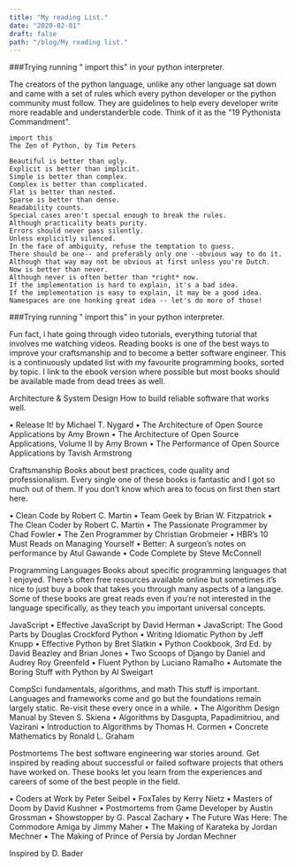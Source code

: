 ```yaml
---
title: "My reading List."
date: "2020-02-01"
draft: false
path: "/blog/My reading list."
---
```

 
###Trying running " import this" in your python interpreter.

The creators of the python language, unlike any other language sat down and came with a set of rules which every python developer or the python community must follow. They are guidelines to help every developer write more readable and understanderble code. Think of it as the "19 Pythonista Commandment".
```
import this
The Zen of Python, by Tim Peters

Beautiful is better than ugly.
Explicit is better than implicit.
Simple is better than complex.
Complex is better than complicated.
Flat is better than nested.
Sparse is better than dense.
Readability counts.
Special cases aren't special enough to break the rules.
Although practicality beats purity.
Errors should never pass silently.
Unless explicitly silenced.
In the face of ambiguity, refuse the temptation to guess.
There should be one-- and preferably only one --obvious way to do it.
Although that way may not be obvious at first unless you're Dutch.
Now is better than never.
Although never is often better than *right* now.
If the implementation is hard to explain, it's a bad idea.
If the implementation is easy to explain, it may be a good idea.
Namespaces are one honking great idea -- let's do more of those!
```
###Trying running " import this" in your python interpreter.

Fun fact, i hate going through video tutorials, everything tutorial that involves me watching videos.
Reading books is one of the best ways to improve your craftsmanship and to become a better software engineer. This is a continuously updated list with my favourite programming books, sorted by topic. I link to the ebook version where possible but most books should be available made from dead trees as well.

Architecture & System Design
How to build reliable software that works well.

   •	Release It! by Michael T. Nygard
   •	The Architecture of Open Source Applications by Amy Brown
   •	The Architecture of Open Source Applications, Volume II by Amy Brown
   •	The Performance of Open Source Applications by Tavish Armstrong

Craftsmanship
Books about best practices, code quality and professionalism. Every single one of these books is fantastic and I got so much out of them. If you don’t know which area to focus on first then start here.

   •	Clean Code by Robert C. Martin
   •	Team Geek by Brian W. Fitzpatrick
   •	The Clean Coder by Robert C. Martin
   •	The Passionate Programmer by Chad Fowler
   •	The Zen Programmer by Christian Grobmeier
   •	HBR’s 10 Must Reads on Managing Yourself
   •	Better: A surgeon’s notes on performance by Atul Gawande
   •	Code Complete by Steve McConnell

Programming Languages
Books about specific programming languages that I enjoyed. There’s often free resources available online but sometimes it’s nice to just buy a book that takes you through many aspects of a language. Some of these books are great reads even if you’re not interested in the language specifically, as they teach you important universal concepts.

   JavaScript
   • Effective JavaScript by David Herman
   •	JavaScript: The Good Parts by Douglas Crockford
   Python
   •	Writing Idiomatic Python by Jeff Knupp
   •	Effective Python by Bret Slatkin
   •	Python Cookbook, 3rd Ed. by David Beazley and Brian Jones
   •	Two Scoops of Django by Daniel and Audrey Roy Greenfeld
   •	Fluent Python by Luciano Ramalho
   •	Automate the Boring Stuff with Python by Al Sweigart

CompSci fundamentals, algorithms, and math
This stuff is important. Languages and frameworks come and go but the foundations remain largely static. Re-visit these every once in a while.
   •	The Algorithm Design Manual by Steven S. Skiena
   •	Algorithms by Dasgupta, Papadimitriou, and Vazirani
   •	Introduction to Algorithms by Thomas H. Cormen
   •	Concrete Mathematics by Ronald L. Graham
   

Postmortems
The best software engineering war stories around. Get inspired by reading about successful or failed software projects that others have worked on. These books let you learn from the experiences and careers of some of the best people in the field.

   •	Coders at Work by Peter Seibel
   •	FoxTales by Kerry Nietz
   •	Masters of Doom by David Kushner
   •	Postmortems from Game Developer by Austin Grossman
   •	Showstopper by G. Pascal Zachary
   •	The Future Was Here: The Commodore Amiga by Jimmy Maher
   •	The Making of Karateka by Jordan Mechner
   •	The Making of Prince of Persia by Jordan Mechner

Inspired by D. Bader